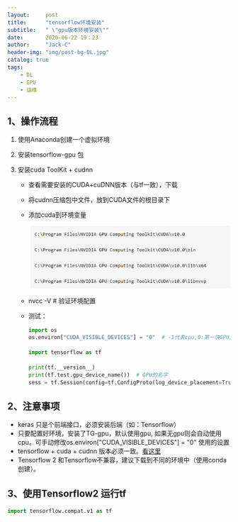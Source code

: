 ```yaml
---
layout:     post
title:      "tensorflow环境安装"
subtitle:   " \"gpu版本环境安装\""
date:       2020-06-22 19：23
author:     "Jack-C"
header-img: "img/post-bg-DL.jpg"
catalog: true
tags:
    - DL
    - GPU
    - 运维
---
```


## 1、操作流程

1. 使用Anaconda创建一个虚拟环境

2. 安装tensorflow-gpu 包

3. 安装cuda  ToolKit  + cudnn

   - 查看需要安装的CUDA+cuDNN版本（与tf一致），下载
   - 将cudnn压缩包中文件，放到CUDA文件的根目录下

   - 添加cuda到环境变量

     ![1592824652459](../_post_assets/1592824652459.png)

   - nvcc -V # 验证环境配置

   - 测试：

     ```python
     import os
     os.environ["CUDA_VISIBLE_DEVICES"] = "0"  # -1代表cpu,0:第一块GPU，1:第二块GPU...
     
     import tensorflow as tf
     
     print(tf.__version__)
     print(tf.test.gpu_device_name())  # GPU的名字
     sess = tf.Session(config=tf.ConfigProto(log_device_placement=True))
     ```



## 2、注意事项

- keras 只是个前端接口，必须安装后端（如：Tensorflow）
- 只要配置好环境，安装了TG-gpu，默认使用gpu, 如果无gpu则会自动使用cpu。可手动修改os.environ["CUDA_VISIBLE_DEVICES"] = "0"  使用的设置
- tensorflow  + cuda + cudnn 版本必须一致。<a href= 'https://tensorflow.google.cn/install/source'>看这里</a>
- Tensorflow 2 和Tensorflow不兼容，建议下载到不同的环境中（使用conda创建）。



## 3、使用Tensorflow2 运行tf

```python
import tensorflow.compat.v1 as tf
```




